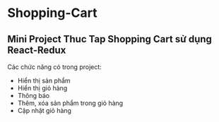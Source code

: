 # Shopping-Cart
## Mini Project Thuc Tap Shopping Cart sử dụng React-Redux
Các chức năng có trong project:
- Hiển thị sản phẩm 
- Hiển thị giỏ hàng
- Thông báo
- Thêm, xóa sản phẩm trong giỏ hàng
- Cập nhật giỏ hàng
